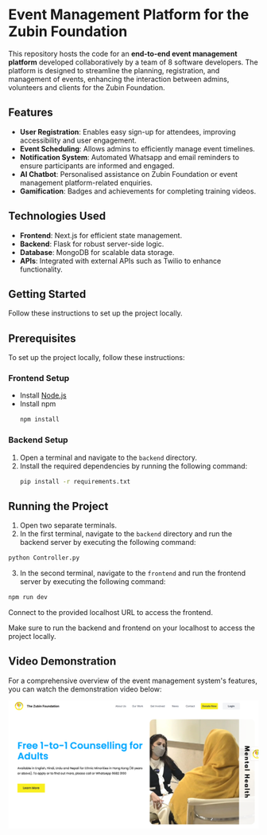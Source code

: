 # Event Management Platform for the Zubin Foundation

This repository hosts the code for an **end-to-end event management platform** developed collaboratively by a team of 8 software developers. The platform is designed to streamline the planning, registration, and management of events, enhancing the interaction between admins, volunteers and clients for the Zubin Foundation.

## Features

- **User Registration**: Enables easy sign-up for attendees, improving accessibility and user engagement.
- **Event Scheduling**: Allows admins to efficiently manage event timelines.
- **Notification System**: Automated Whatsapp and email reminders to ensure participants are informed and engaged.
- **AI Chatbot**: Personalised assistance on Zubin Foundation or event management platform-related enquiries.
- **Gamification**: Badges and achievements for completing training videos.


## Technologies Used

- **Frontend**: Next.js for efficient state management.
- **Backend**: Flask for robust server-side logic.
- **Database**: MongoDB for scalable data storage.
- **APIs**: Integrated with external APIs such as Twilio to enhance functionality.

## Getting Started

Follow these instructions to set up the project locally.

## Prerequisites

To set up the project locally, follow these instructions:

### Frontend Setup
- Install [Node.js](https://nodejs.org/en/download/)
- Install npm
    ```bash
    npm install
    ```

### Backend Setup
1. Open a terminal and navigate to the `backend` directory.
2. Install the required dependencies by running the following command:
     ```bash
     pip install -r requirements.txt
     ```

## Running the Project
1. Open two separate terminals.
2. In the first terminal, navigate to the `backend` directory and run the backend server by executing the following command:
```bash
python Controller.py
```
3. In the second terminal, navigate to the `frontend` and run the frontend server by executing the following command:
```bash
npm run dev
```
Connect to the provided localhost URL to access the frontend.

Make sure to run the backend and frontend on your localhost to access the project locally.


## Video Demonstration

For a comprehensive overview of the event management system's features, you can watch the demonstration video below:

[![video demonstration](asset/Snipaste_2024-08-26_09-56-56.png)](https://www.youtube.com/watch?v=SVCQNC5lZ94)



